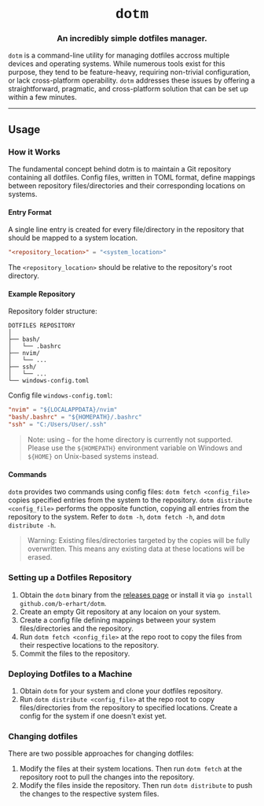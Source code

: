 <h1 style="text-align: center; font-family: ui-monospace,SFMono-Regular,SF Mono,Menlo,Consolas,Liberation Mono,monospace;">dotm</h1>
<h3 style="text-align: center">An incredibly simple dotfiles manager.</h3>

`dotm` is a command-line utility for managing dotfiles accross multiple devices and operating systems. While numerous tools exist for this purpose, they tend to be feature-heavy, requiring non-trivial configuration, or lack cross-platform operability. `dotm` addresses these issues by offering a straightforward, pragmatic, and cross-platform solution that can be set up within a few minutes.

---

## Usage
### How it Works
The fundamental concept behind dotm is to maintain a Git repository containing all dotfiles. Config files, written in TOML format, define mappings between repository files/directories and their corresponding locations on systems.

#### Entry Format
A single line entry is created for every file/directory in the repository that should be mapped to a system location. 
```toml
"<repository_location>" = "<system_location>"
```
The `<repository_location>` should be relative to the repository's root directory.

#### Example Repository
Repository folder structure:
```
DOTFILES REPOSITORY
│
├── bash/
│   └── .bashrc
├── nvim/
│   └── ...
├── ssh/
│   └── ...
└── windows-config.toml
```

Config file `windows-config.toml`:
```toml
"nvim" = "${LOCALAPPDATA}/nvim"
"bash/.bashrc" = "${HOMEPATH}/.bashrc"
"ssh" = "C:/Users/User/.ssh"
```
> Note: using `~` for the home directory is currently not supported. Please use the `${HOMEPATH}` environment variable on Windows and `${HOME}` on Unix-based systems instead.

#### Commands
`dotm` provides two commands using config files: `dotm fetch <config_file>` copies specified entries from the system to the repository. `dotm distribute <config_file>` performs the opposite function, copying all entries from the repository to the system. Refer to `dotm -h`, `dotm fetch -h`, and `dotm distribute -h`.

> Warning: Existing files/directories targeted by the copies will be fully overwritten. This means any existing data at these locations will be erased.

### Setting up a Dotfiles Repository
1. Obtain the `dotm` binary from the [releases page](https://github.com/b-erhart/dotm/releases) or install it via `go install github.com/b-erhart/dotm`.
2. Create an empty Git repository at any locaion on your system.
3. Create a config file defining mappings between your system files/directories and the repository.
4. Run `dotm fetch <config_file>` at the repo root to copy the files from their respective locations to the repository.
5. Commit the files to the repository.

### Deploying Dotfiles to a Machine
1. Obtain `dotm` for your system and clone your dotfiles repository.
2. Run `dotm distribute <config_file>` at the repo root to copy files/directories from the repository to specified locations. Create a config for the system if one doesn't exist yet.

### Changing dotfiles
There are two possible approaches for changing dotfiles:
1. Modify the files at their system locations. Then run `dotm fetch` at the repository root to pull the changes into the repository.
2. Modify the files inside the repository. Then run `dotm distribute` to push the changes to the respective system files.